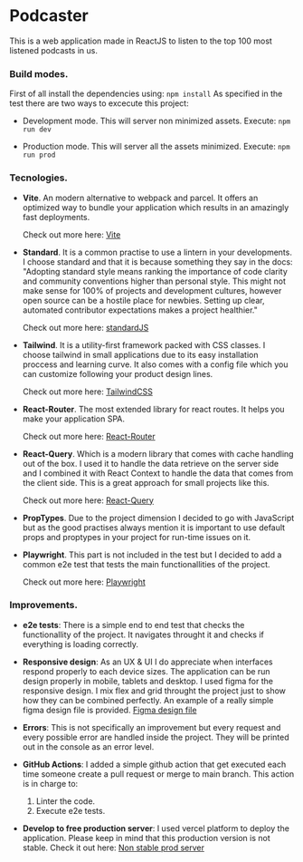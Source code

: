 # Podcaster
This is a web application made in ReactJS to listen to the top 100 most listened podcasts in us.

### Build modes.

First of all install the dependencies using: `npm install`
As specified in the test there are two ways to excecute this project:

  - Development mode.
    This will server non minimized assets. Execute:
    `npm run dev`
  
  - Production mode.
    This will server all the assets minimized. Execute:
    `npm run prod`



### Tecnologies.

- **Vite**.
  An modern alternative to webpack and parcel. It offers an optimized way to bundle your application which results in an amazingly fast
  deployments.

  Check out more here: [Vite](https://vitejs.dev/)

- **Standard**. 
  It is a common practise to use a lintern in your developments. I choose standard and that it is because
  something they say in the docs:
  "Adopting standard style means ranking the importance of code clarity and community conventions higher than personal style. This might not make sense for 100% of projects and development cultures, however open source can be a hostile place for newbies. Setting up clear, automated contributor expectations makes a project healthier."

  Check out more here: [standardJS](https://standardjs.com/)

- **Tailwind**.
  It is a utility-first framework packed with CSS classes. I choose tailwind in small applications due to its easy installation proccess 
  and learning curve. It also comes with a config file which you can customize following your product design lines.

  Check out more here: [TailwindCSS](https://tailwindcss.com/docs/installation)

- **React-Router**.
  The most extended library for react routes. It helps you make your application SPA.

  Check out more here: [React-Router](https://reactrouter.com/en/main/start/overview)

- **React-Query**.
  Which is a modern library that comes with cache handling out of the box. I used it to handle the data retrieve on the server side and I
  combined it with React Context to handle the data that comes from the client side. This is a great approach for small projects like this.

  Check out more here: [React-Query](https://tanstack.com/query/v4/?from=reactQueryV3&original=https://react-query-v3.tanstack.com/)

- **PropTypes**.
  Due to the project dimension I decided to go with JavaScript but as the good practises always mention it is important to use default props and proptypes in your project for run-time issues on it.

- **Playwright**.
  This part is not included in the test but I decided to add a common e2e test that tests the main functionallities of the project.

  Check out more here: [Playwright](https://playwright.dev/docs/intro)


### Improvements.

- **e2e tests**: There is a simple end to end test that checks the functionallity of the project.
  It navigates throught it and checks if everything is loading correctly.

- **Responsive design**: As an UX & UI I do appreciate when interfaces respond properly to each device sizes.
  The application can be run design properly in mobile, tablets and desktop.
  I used figma for the responsive design. I mix flex and grid throught the project just to show how they can 
  be combined perfectly. An example of a really simple figma design file is provided. [Figma design file](https://www.figma.com/file/THa2rnQawoJAgRf35T6GVR/PodcastDetail?node-id=0%3A1)

- **Errors**: This is not specifically an improvement but every request and every possible error are handled inside the project. They will be printed out in the console as an error level.

- **GitHub Actions**: I added a simple github action that get executed each time someone create a pull request or merge to main branch.
This action is in charge to:
  1. Linter the code.
  2. Execute e2e tests.

- **Develop to free production server**: I used vercel platform to deploy the application. Please keep in mind that this production version is not stable.
  Check it out here: [Non stable prod server](https://podcaster-ten.vercel.app/)

